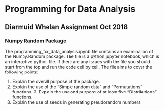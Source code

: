 # Programming for Data Analysis
## Diarmuid Whelan Assignment Oct 2018
### Numpy Random Package
The programming_for_data_analysis.ipynb file contains an examination of the Numpy.Random package. The file is a python jupyter notebook, which is an interactive python file. If there are any issues with the file you should start from the top and run the code cell by cell. The file aims to cover the following points:
1. Explain the overall purpose of the package.
2. Explain the use of the “Simple random data” and “Permutations” functions. 3. Explain the use and purpose of at least five “Distributions” functions.
4. Explain the use of seeds in generating pseudorandom numbers.
